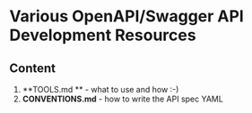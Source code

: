 # Various OpenAPI/Swagger API Development Resources #
## Content ##
1. **TOOLS.md ** - what to use and how :-)
2. **CONVENTIONS.md** - how to write the API spec YAML
